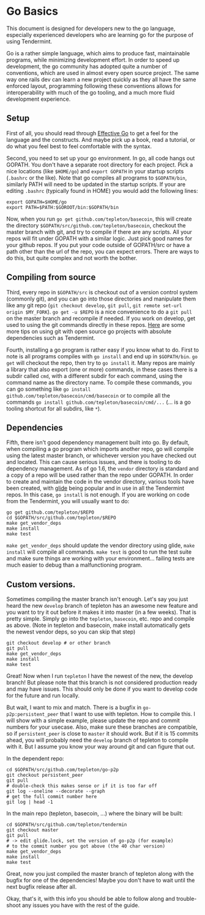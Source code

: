 # Go Basics

This document is designed for developers new to the go language, especially
experienced developers who are learning go for the purpose of using Tendermint.

Go is a rather simple language, which aims to produce fast, maintainable
programs, while minimizing development effort.  In order to speed up
development, the go community has adopted quite a number of conventions, which
are used in almost every open source project. The same way one rails dev can
learn a new project quickly as they all have the same enforced layout,
programming following these conventions allows for interoperability with much
of the go tooling, and a much more fluid development experience.

## Setup

First of all, you should read through [Effective
Go](https://golang.org/doc/effective_go.html) to get a feel for the language
and the constructs. And maybe pick up a book, read a tutorial, or do what you
feel best to feel comfortable with the syntax.

Second, you need to set up your go environment.  In go, all code hangs out
GOPATH.  You don't have a separate root directory for each project. Pick a nice
locations (like `$HOME/go`) and `export GOPATH` in your startup scripts
(`.bashrc` or the like). Note that go compiles all programs to `$GOPATH/bin`,
similarly PATH will need to be updated in the startup scripts. If your are
editing `.bashrc` (typically found in HOME)  you would add the following lines:

```
export GOPATH=$HOME/go
export PATH=$PATH:$GOROOT/bin:$GOPATH/bin
```

Now, when you run `go get github.com/tepleton/basecoin`, this will create the
directory `$GOPATH/src/github.com/tepleton/basecoin`, checkout the master
branch with git, and try to compile if there are any scripts.  All your repos
will fit under GOPATH with a similar logic.  Just pick good names for your
github repos. If you put your code outside of GOPATH/src or have a path other
than the url of the repo, you can expect errors.  There are ways to do this,
but quite complex and not worth the bother.

## Compiling from source

Third, every repo in `$GOPATH/src` is checkout out of a version control system
(commonly git), and you can go into those directories and manipulate them like
any git repo (`git checkout develop`, `git pull`, `git remote set-url origin
$MY_FORK`).  `go get -u $REPO` is a nice convenience to do a `git pull` on the
master branch and recompile if needed.  If you work on develop, get used to
using the git commands directly in these repos.
[Here](https://tepleton.com/docs/guides/contributing) are some more tips on
using git with open source go projects with absolute dependencies such as
Tendermint.

Fourth, installing a go program is rather easy if you know what to do.  First
to note is all programs compiles with `go install` and end up in `$GOPATH/bin`.
`go get` will checkout the repo, then try to `go install` it. Many repos are
mainly a library that also export (one or more) commands, in these cases there
is a subdir called `cmd`, with a different subdir for each command, using the
command name as the directory name.  To compile these commands, you can go
something like `go install github.com/tepleton/basecoin/cmd/basecoin` or to
compile all the commands `go install github.com/tepleton/basecoin/cmd/...`
(... is a go tooling shortcut for all subdirs, like `*`).

## Dependencies

Fifth, there isn't good dependency management built into go. By default, when
compiling a go program which imports another repo, go will compile using the
latest master branch, or whichever version you have checked out and located.
This can cause serious issues, and there is tooling to do dependency
management.  As of go 1.6, the `vendor` directory is standard and a copy of a
repo will be used rather than the repo under GOPATH.  In order to create and
maintain the code in the vendor directory, various tools have been created,
with [glide](https://github.com/Masterminds/glide) being popular and in use in
all the Tendermint repos. In this case, `go install` is not enough.  If you are
working on code from the Tendermint, you will usually want to do:

```
go get github.com/tepleton/$REPO
cd $GOPATH/src/github.com/tepleton/$REPO
make get_vendor_deps
make install
make test
```

`make get_vendor_deps` should update the vendor directory using glide, `make
install` will compile all commands.  `make test` is good to run the test suite
and make sure things are working with your environment... failing tests are
much easier to debug than a malfunctioning program.

## Custom versions.

Sometimes compiling the master branch isn't enough. Let's say you just heard the new `develop` branch of tepleton has an awesome new feature and you want to try it out before it makes it into master (in a few weeks).  That is pretty simple.  Simply go into the `tepleton`, `basecoin`, etc. repo and compile as above.  (Note in tepleton and basecoin, make install automatically gets the newest vendor deps, so you can skip that step)

```
git checkout develop # or other branch
git pull
make get_vendor_deps
make install
make test
```

Great! Now when I run `tepleton` I have the newest of the new, the develop branch! But please note that this branch is not considered production ready and may have issues.  This should only be done if you want to develop code for the future and run locally.

But wait, I want to mix and match.  There is a bugfix in `go-p2p:persistent_peer` that I want to use with tepleton.  How to compile this.  I will show with a simple example, please update the repo and commit numbers for your usecase. Also, make sure these branches are compatible, so if `persistent_peer` is close to `master` it should work. But if it is 15 commits ahead, you will probably need the `develop` branch of tepleton to compile with it.  But I assume you know your way around git and can figure that out.

In the dependent repo:
```
cd $GOPATH/src/github.com/tepleton/go-p2p
git checkout persistent_peer
git pull
# double-check this makes sense or if it is too far off
git log --oneline --decorate --graph
# get the full commit number here
git log | head -1
```

In the main repo (tepleton, basecoin, ...) where the binary will be built:
```
cd $GOPATH/src/github.com/tepleton/tendermin
git checkout master
git pull
# -> edit glide.lock, set the version of go-p2p (for example)
# to the commit number you got above (the 40 char version)
make get_vendor_deps
make install
make test
```

Great, now you just compiled the master branch of tepleton along with the bugfix for one of the dependencies! Maybe you don't have to wait until the next bugfix release after all.

Okay, that's it, with this info you should be able to follow along and
trouble-shoot any issues you have with the rest of the guide.
